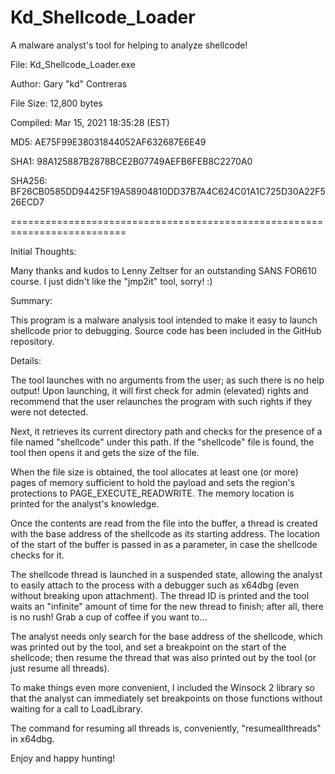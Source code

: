 # Kd_Shellcode_Loader
A malware analyst's tool for helping to analyze shellcode!

File:		Kd_Shellcode_Loader.exe

Author: 	Gary "kd" Contreras

File Size: 	12,800 bytes

Compiled:	Mar 15, 2021 18:35:28 (EST)

MD5:		AE75F99E38031844052AF632687E6E49

SHA1:		98A125887B2878BCE2B07749AEFB6FEB8C2270A0

SHA256: 	BF26CB0585DD94425F19A58904810DD37B7A4C624C01A1C725D30A22F526ECD7

==========================================================================

Initial Thoughts:

Many thanks and kudos to Lenny Zeltser for an outstanding SANS FOR610 course. I just didn't like the "jmp2it" tool, sorry! :)

Summary:

This program is a malware analysis tool intended to make it easy to launch shellcode prior to debugging. Source code 
has been included in the GitHub repository.

Details:

The tool launches with no arguments from the user; as such there is no help output! Upon launching, it will first check for 
admin (elevated) rights and recommend that the user relaunches the program with such rights if they were not detected.

Next, it retrieves its current directory path and checks for the presence of a file named "shellcode" under this path. If 
the "shellcode" file is found, the tool then opens it and gets the size of the file.

When the file size is obtained, the tool allocates at least one (or more) pages of memory sufficient to hold the payload 
and sets the region's protections to PAGE_EXECUTE_READWRITE. The memory location is printed for the analyst's knowledge.

Once the contents are read from the file into the buffer, a thread is created with the base address of the shellcode as its 
starting address. The location of the start of the buffer is passed in as a parameter, in case the shellcode checks for it.

The shellcode thread is launched in a suspended state, allowing the analyst to easily attach to the process with a 
debugger such as x64dbg (even without breaking upon attachment). The thread ID is printed and the tool waits an "infinite" 
amount of time for the new thread to finish; after all, there is no rush! Grab a cup of coffee if you want to...

The analyst needs only search for the base address of the shellcode, which was printed out by the tool, and set a breakpoint 
on the start of the shellcode; then resume the thread that was also printed out by the tool (or just resume all threads).

To make things even more convenient, I included the Winsock 2 library so that the analyst can immediately set breakpoints on 
those functions without waiting for a call to LoadLibrary.

The command for resuming all threads is, conveniently, "resumeallthreads" in x64dbg.

Enjoy and happy hunting!
